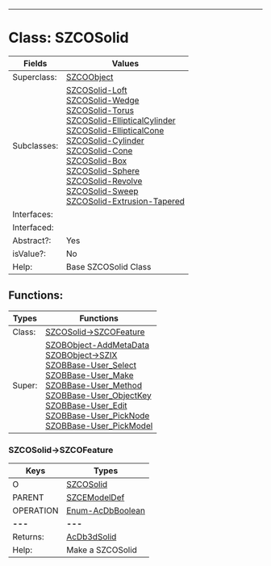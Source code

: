 ---------

# Class:	SZCOSolid

| Fields | Values |
| --------- | --------- |
| Superclass: | [SZCOObject](SZCOObject.html) |
| Subclasses: | [SZCOSolid-Loft](SZCOSolid-Loft.html) <br> [SZCOSolid-Wedge](SZCOSolid-Wedge.html) <br> [SZCOSolid-Torus](SZCOSolid-Torus.html) <br> [SZCOSolid-EllipticalCylinder](SZCOSolid-EllipticalCylinder.html) <br> [SZCOSolid-EllipticalCone](SZCOSolid-EllipticalCone.html) <br> [SZCOSolid-Cylinder](SZCOSolid-Cylinder.html) <br> [SZCOSolid-Cone](SZCOSolid-Cone.html) <br> [SZCOSolid-Box](SZCOSolid-Box.html) <br> [SZCOSolid-Sphere](SZCOSolid-Sphere.html) <br> [SZCOSolid-Revolve](SZCOSolid-Revolve.html) <br> [SZCOSolid-Sweep](SZCOSolid-Sweep.html) <br> [SZCOSolid-Extrusion-Tapered](SZCOSolid-Extrusion-Tapered.html) |
| Interfaces: |  |
| Interfaced: |  |
| Abstract?: | Yes |
| isValue?: | No |
| Help: | Base SZCOSolid Class |


## Functions:

| Types | Functions |
| --------- | --------- |
| Class: | [SZCOSolid->SZCOFeature](#SZCOSolid->SZCOFeature) |
| Super: | [SZOBObject-AddMetaData](SZOBObject.html) <br> [SZOBObject->SZIX](SZOBObject.html) <br> [SZOBBase-User_Select](SZOBBase.html) <br> [SZOBBase-User_Make](SZOBBase.html) <br> [SZOBBase-User_Method](SZOBBase.html) <br> [SZOBBase-User_ObjectKey](SZOBBase.html) <br> [SZOBBase-User_Edit](SZOBBase.html) <br> [SZOBBase-User_PickNode](SZOBBase.html) <br> [SZOBBase-User_PickModel](SZOBBase.html) |


### SZCOSolid->SZCOFeature

| Keys | Types |
| --------- | --------- |
| O | [SZCOSolid](SZCOSolid.html) |
| PARENT | [SZCEModelDef](SZCEModelDef.html) |
| OPERATION | [Enum-AcDbBoolean](Enum-AcDbBoolean.html) |
| **---** | **---** |
| Returns: | [AcDb3dSolid](AcDb3dSolid.html) |
| Help: | Make a SZCOSolid |

